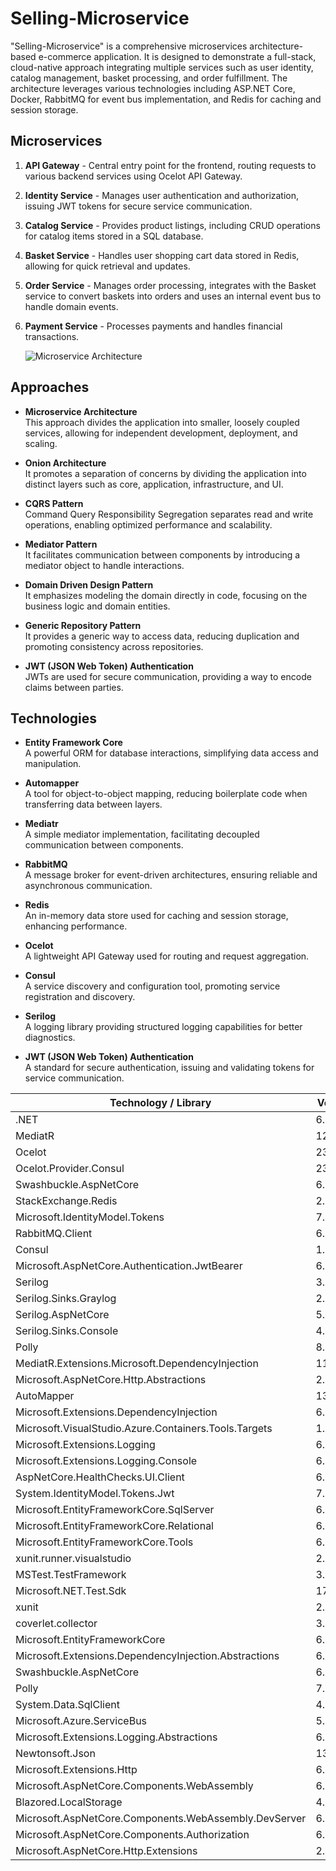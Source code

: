 # Selling-Microservice

"Selling-Microservice" is a comprehensive microservices architecture-based e-commerce application. It is designed to demonstrate a full-stack, cloud-native approach integrating multiple services such as user identity, catalog management, basket processing, and order fulfillment. The architecture leverages various technologies including ASP.NET Core, Docker, RabbitMQ for event bus implementation, and Redis for caching and session storage.

## Microservices

1. **API Gateway** - Central entry point for the frontend, routing requests to various backend services using Ocelot API Gateway.
2. **Identity Service** - Manages user authentication and authorization, issuing JWT tokens for secure service communication.
3. **Catalog Service** - Provides product listings, including CRUD operations for catalog items stored in a SQL database.
4. **Basket Service** - Handles user shopping cart data stored in Redis, allowing for quick retrieval and updates.
5. **Order Service** - Manages order processing, integrates with the Basket service to convert baskets into orders and uses an internal event bus to handle domain events.
6. **Payment Service** - Processes payments and handles financial transactions.

   ![Microservice Architecture](https://github.com/burakgunce/Selling-Microservice/assets/87397100/83edaf45-6be1-4505-8e9d-06a6742868ca)

## Approaches

- **Microservice Architecture**  
  This approach divides the application into smaller, loosely coupled services, allowing for independent development, deployment, and scaling.

- **Onion Architecture**  
  It promotes a separation of concerns by dividing the application into distinct layers such as core, application, infrastructure, and UI.

- **CQRS Pattern**  
  Command Query Responsibility Segregation separates read and write operations, enabling optimized performance and scalability.

- **Mediator Pattern**  
  It facilitates communication between components by introducing a mediator object to handle interactions.

- **Domain Driven Design Pattern**  
  It emphasizes modeling the domain directly in code, focusing on the business logic and domain entities.

- **Generic Repository Pattern**  
  It provides a generic way to access data, reducing duplication and promoting consistency across repositories.

- **JWT (JSON Web Token) Authentication**  
  JWTs are used for secure communication, providing a way to encode claims between parties.

## Technologies

- **Entity Framework Core**  
  A powerful ORM for database interactions, simplifying data access and manipulation.

- **Automapper**  
  A tool for object-to-object mapping, reducing boilerplate code when transferring data between layers.

- **Mediatr**  
  A simple mediator implementation, facilitating decoupled communication between components.

- **RabbitMQ**  
  A message broker for event-driven architectures, ensuring reliable and asynchronous communication.

- **Redis**  
  An in-memory data store used for caching and session storage, enhancing performance.

- **Ocelot**  
  A lightweight API Gateway used for routing and request aggregation.

- **Consul**  
  A service discovery and configuration tool, promoting service registration and discovery.

- **Serilog**  
  A logging library providing structured logging capabilities for better diagnostics.

- **JWT (JSON Web Token) Authentication**  
  A standard for secure authentication, issuing and validating tokens for service communication.


| Technology / Library                                        | Version  |
|-------------------------------------------------------------|----------|
| .NET                                                        |  6.0      |
| MediatR                                                     | 12.2.0   |
| Ocelot                                                      | 23.2.2   |
| Ocelot.Provider.Consul                                      | 23.2.2   |
| Swashbuckle.AspNetCore                                      | 6.5.0    |
| StackExchange.Redis                                         | 2.7.33   |
| Microsoft.IdentityModel.Tokens                              | 7.5.1    |
| RabbitMQ.Client                                             | 6.8.1    |
| Consul                                                      | 1.7.14.3 |
| Microsoft.AspNetCore.Authentication.JwtBearer               | 6.0.29   |
| Serilog                                                     | 3.1.1    |
| Serilog.Sinks.Graylog                                       | 2.3.0    |
| Serilog.AspNetCore                                          | 5.0.0    |
| Serilog.Sinks.Console                                       | 4.0.1    |
| Polly                                                       | 8.3.1    |
| MediatR.Extensions.Microsoft.DependencyInjection          | 11.1.0   |
| Microsoft.AspNetCore.Http.Abstractions                    | 2.2.0    |
| AutoMapper                                                  | 13.0.1   |
| Microsoft.Extensions.DependencyInjection                  | 6.0.0    |
| Microsoft.VisualStudio.Azure.Containers.Tools.Targets     | 1.14.0   |
| Microsoft.Extensions.Logging                                | 6.0.0    |
| Microsoft.Extensions.Logging.Console                        | 6.0.0    |
| AspNetCore.HealthChecks.UI.Client                           | 6.0.3    |
| System.IdentityModel.Tokens.Jwt                             | 7.5.1    |
| Microsoft.EntityFrameworkCore.SqlServer                     | 6.0.29   |
| Microsoft.EntityFrameworkCore.Relational                    | 6.0.29   |
| Microsoft.EntityFrameworkCore.Tools                         | 6.0.29   |
| xunit.runner.visualstudio                                   | 2.4.5    |
| MSTest.TestFramework                                        | 3.3.1    |
| Microsoft.NET.Test.Sdk                                      | 17.5.0   |
| xunit                                                       | 2.4.2    |
| coverlet.collector                                          | 3.2.0    |
| Microsoft.EntityFrameworkCore                                 | 6.0.3    |
| Microsoft.Extensions.DependencyInjection.Abstractions   | 6.0.0    |
| Swashbuckle.AspNetCore                                      | 6.3.0    |
| Polly                                                       | 7.2.3    |
| System.Data.SqlClient                                       | 4.8.3    |
| Microsoft.Azure.ServiceBus                                  | 5.2.0    |
| Microsoft.Extensions.Logging.Abstractions                 | 6.0.4    |
| Newtonsoft.Json                                             | 13.0.3   |
| Microsoft.Extensions.Http                                   | 6.0.0    |
| Microsoft.AspNetCore.Components.WebAssembly                 | 6.0.20   |
| Blazored.LocalStorage                                       | 4.5.0    |
| Microsoft.AspNetCore.Components.WebAssembly.DevServer       | 6.0.20   |
| Microsoft.AspNetCore.Components.Authorization               | 6.0.29   |
| Microsoft.AspNetCore.Http.Extensions                        | 2.2.0    |


